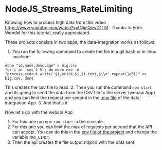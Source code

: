 # NodeJS_Streams_RateLimiting
Knowing how to process high data from this video https://www.youtube.com/watch?v=tNjmQxwD1TM . Thanks to Erick Wendel for this tutorial, really appreciated. 

These projects consists in two apps, the data-integration works as follows:

1. You run the following command to create the file in a git bash or in linux machine:
```
echo "id,name,desc,age" > big.csv 
for i in `seq 1 5`; do node.exe -e "process.stdout.write('$i,erick-$i,$i-text,$i\n'.repeat(1e5))" >> big.csv; done
```
This creates the csv file to read. 
2. Then you run the command ```npm start``` and its going to send the data from the CSV file to the server (webapi App) and you can limit the request per second in the [.env file](data-integration/src/.env.example) of the data-integration App. 
3. And that's it. 

Now let's go with the webapi App:
1. For this one run ```npm run start``` in the console. 
2. For this one you can limit the max of requests per second that the API can accept. You can do this in the [env file of the project](webapi/.env.example)
and change the variable ```MAX_LIMIT```.
3. Then the api creates the file output.ndjson with the data sent. 
